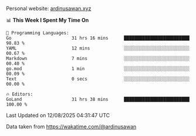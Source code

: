 Personal website: [ardinusawan.xyz](https://ardinusawan.xyz)

<!--START_SECTION:waka-->
📊 **This Week I Spent My Time On** 

```text
💬 Programming Languages: 
Go                       31 hrs 16 mins      █████████████████████████   98.83 % 
YAML                     12 mins             ░░░░░░░░░░░░░░░░░░░░░░░░░   00.67 % 
Markdown                 7 mins              ░░░░░░░░░░░░░░░░░░░░░░░░░   00.40 % 
go.mod                   1 min               ░░░░░░░░░░░░░░░░░░░░░░░░░   00.09 % 
Text                     0 secs              ░░░░░░░░░░░░░░░░░░░░░░░░░   00.00 % 

🔥 Editors: 
GoLand                   31 hrs 38 mins      █████████████████████████   100.00 % 
```


 Last Updated on 12/08/2025 04:31:47 UTC
<!--END_SECTION:waka-->
Data taken from https://wakatime.com/@ardinusawan
